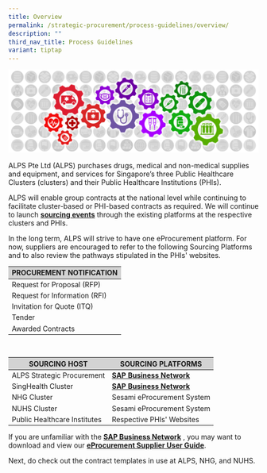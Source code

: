 ```yaml
---
title: Overview
permalink: /strategic-procurement/process-guidelines/overview/
description: ""
third_nav_title: Process Guidelines
variant: tiptap
---
```

![](/images/alps_sourcing_events_process_guidelines_1920x640_clear.png)

ALPS Pte Ltd (ALPS) purchases drugs, medical and non-medical supplies and equipment, and services for Singapore’s three Public Healthcare Clusters (clusters) and their Public Healthcare Institutions (PHIs).

ALPS will enable group contracts at the national level while continuing to facilitate cluster-based or PHI-based contracts as required. We will continue to launch **[sourcing events](/sourcing-events/national-level/overview/)** through the existing platforms at the respective clusters and PHIs.

In the long term, ALPS will strive to have one eProcurement platform. For now, suppliers are encouraged to refer to the following Sourcing Platforms and to also review the pathways stipulated in the PHIs' websites.

<section>
	<table style="border-color: lightgray; border-width: 1px">
		<thead style="background-color: lightgray">
			<tr>
				<th>PROCUREMENT NOTIFICATION</th>
			</tr>
		</thead>
		<tbody>
			<tr>
				<td>Request for Proposal (RFP)</td>
			</tr>
			<tr>
				<td>Request for Information (RFI)</td>
			</tr>
			<tr>
				<td>Invitation for Quote (ITQ)</td>
			</tr>
			<tr>
				<td>Tender</td>
			</tr>
			<tr>
				<td>Awarded Contracts</td>
			</tr>
		</tbody>
	</table>
</section>

<br>

<section>
	<table style="border-color: lightgray; border-width: 1px">
		<thead style="background-color: lightgray">
			<tr>
				<th>SOURCING HOST</th>
				<th>SOURCING PLATFORMS</th>
			</tr>
		</thead>
		<tbody>
			<tr>
				<td>ALPS Strategic Procurement</td>
				<td><a target="_blank" style="font-weight: bold" href="https://supplier.ariba.com/">SAP Business Network</a></td>
			</tr>
			<tr>
				<td>SingHealth Cluster</td>
				<td><a target="_blank" style="font-weight: bold" href="https://supplier.ariba.com/">SAP Business Network</a></td>
			</tr>
			<tr>
				<td>NHG Cluster</td>
				<td>Sesami eProcurement System</td>
			</tr>
			<tr>
				<td>NUHS Cluster</td>
				<td>Sesami eProcurement System</td>
			</tr>
			<tr>
				<td>Public Healthcare Institutes</td>
				<td>Respective PHIs' Websites</td>
			</tr>
		</tbody>
	</table>
</section>

If you are unfamiliar with the  **[SAP Business Network](https://supplier.ariba.com/)** , you may want to download and view our **[eProcurement Supplier User Guide](/files/Sourcing%20Events/eprocurement_supplier_user_guide.pdf)**.

Next, do check out the contract templates in use at ALPS, NHG, and NUHS.